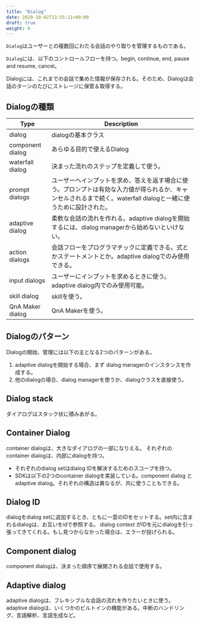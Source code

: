 ```yaml
---
title: "Dialog"
date: 2020-10-02T13:55:11+09:00
draft: true
weight: 6
---
```


`Dialog`はユーザーとの複数回にわたる会話のやり取りを管理するものである。

`Dialog`には、以下のコントロールフローを持つ。begin, continue, end, pause and resume, cancel。

Dialogには、これまでの会話で集めた情報が保存される。そのため、Dialogは会話のターンのたびにストレージに保管＆取得する。

## Dialogの種類

|Type|Description|
|---|---|
|dialog|dialogの基本クラス|
|component dialog|あらゆる目的で使えるDialog|
|waterfall dialog|決まった流れのステップを定義して使う。|
|prompt dialogs|ユーザーへインプットを求め、答えを返す場合に使う。プロンプトは有効な入力値が得られるか、キャンセルされるまで続く。waterfall dialogと一緒に使うために設計された。|
|adaptive dialog|柔軟な会話の流れを作れる。adaptive dialogを開始するには、dialog managerから始めないといけない。|
|action dialogs|会話フローをプログラマチックに定義できる。式とかステートメントとか。adaptive dialogでのみ使用できる。|
|input dialogs|ユーザーにインプットを求めるときに使う。adaptive dialog内でのみ使用可能。|
|skill dialog|skillを使う。|
|QnA Maker dialog|QnA Makerを使う。|

## Dialogのパターン
Dialogの開始、管理には以下の主となる2つのパターンがある。

1. adaptive dialogを開始する場合、まず dialog managerのインスタンスを作成する。
1. 他のdialogの場合、dialog managerを使うか、dialogクラスを直接使う。

## Dialog stack
ダイアログはスタック状に積みあがる。

## Container Dialog
container dialogは、大きなダイアログの一部になりえる。
それぞれのcontainer dialogは、内部にdialogを持つ。

* それぞれのdialog setはdialog IDを解決するためのスコープを持つ。
* SDKは以下の2つのcontainer dialogを実装している。component dialog と adaptive dialog。それぞれの構造は異なるが、共に使うこともできる。

## Dialog ID
dialogをdialog setに追加するとき、ともに一意のIDをセットする。set内に含まれるdialogは、お互いをidで参照する。
dialog context がIDを元にdialogを引っ張ってきてくれる。もし見つからなかった場合は、エラーが投げられる。

## Component dialog
component dialogは、決まった順序で展開される会話で使用する。

## Adaptive dialog
adaptive dialogは、フレキシブルな会話の流れを作りたいときに使う。
adaptive dialogは、いくつかのビルトインの機能がある。中断のハンドリング、言語解析、言語生成など。


